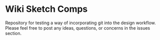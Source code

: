 # Wiki Sketch Comps

Repository for testing a way of incorporating git into the design workflow. Please feel free to post any ideas, questions, or concerns in the issues section.
